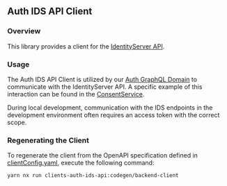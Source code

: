 ## Auth IDS API Client

### Overview

This library provides a client for the [IdentityServer API](https://github.com/island-is/identity-server.web/blob/main/README.md).

### Usage

The Auth IDS API Client is utilized by our [Auth GraphQL Domain](../../../../libs/api/domains/auth/README.md) to communicate with the IdentityServer API. A specific example of this interaction can be found in the [ConsentService](../../../../libs/api/domains/auth/src/lib/services/consent.service.ts).

During local development, communication with the IDS endpoints in the development environment often requires an access token with the correct scope.

### Regenerating the Client

To regenerate the client from the OpenAPI specification defined in [clientConfig.yaml](./src/clientConfig.yaml), execute the following command:

```sh
yarn nx run clients-auth-ids-api:codegen/backend-client
```
